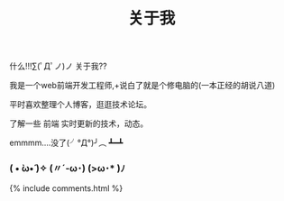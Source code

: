 ﻿---
layout: page
title: 关于我 
---
什么!!!∑(ﾟДﾟノ)ノ 关于我??
<p>我是一个web前端开发工程师,+说白了就是个修电脑的(一本正经的胡说八道)</p>

<p>
平时喜欢整理个人博客，逛逛技术论坛。
<p>
了解一些 前端 实时更新的技术，动态。

<p>emmmm....没了(╯°Д°)╯︵ ┻━┻</p>
<h3> ( • ̀ω•́ )✧  (〃´-ω･)   (>ω･* )ﾉ </h3>  



<p> 

<p> 

<p> 
<p> 

<p> 

<p> 
<p> 

<p> 

<p> 


{% include comments.html %}

